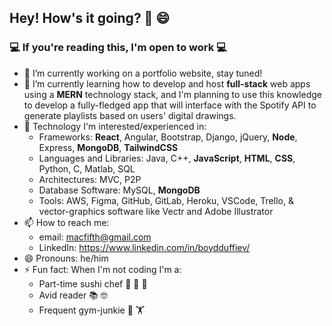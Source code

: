 ## Hey! How's it going? 👋 😄
### 💻 If you're reading this, I'm open to work 💻 
- 🔭 I’m currently working on a portfolio website, stay tuned!
- 🌱 I’m currently learning how to develop and host **full-stack** web apps using a **MERN** technology stack, and I'm planning to use this knowledge to develop a fully-fledged app that will interface with the Spotify API to generate playlists based on users' digital drawings.
- 🤖 Technology I'm interested/experienced in:
   -  Frameworks: **React**, Angular, Bootstrap, Django, jQuery, **Node**, Express, **MongoDB**, **TailwindCSS**
   -  Languages and Libraries: Java, C++, **JavaScript**, **HTML**, **CSS**, Python, C, Matlab, SQL
   -  Architectures: MVC, P2P
   -  Database Software: MySQL, **MongoDB**
   -  Tools: AWS, Figma, GitHub, GitLab, Heroku, VSCode, Trello, & vector-graphics software like Vectr and Adobe Illustrator
- 📫 How to reach me: 
   -  email: macfifth@gmail.com
   -  LinkedIn: https://www.linkedin.com/in/boydduffiev/
- 😄 Pronouns: he/him
- ⚡ Fun fact: When I'm not coding I'm a:
   -  Part-time sushi chef 🔪 🍣 🍱 
   -  Avid reader 📚 🤓
   -  Frequent gym-junkie 💪 🏋️

<!--
**boydDuffie/boydDuffie** is a ✨ _special_ ✨ repository because its `README.md` (this file) appears on your GitHub profile.

Here are some ideas to get you started:

- 🔭 I’m currently working on ...
- 🌱 I’m currently learning ...
- 👯 I’m looking to collaborate on ...
- 🤔 I’m looking for help with ...
- 💬 Ask me about ...
- 📫 How to reach me: ...
- 😄 Pronouns: ...
- ⚡ Fun fact: ...
-->
